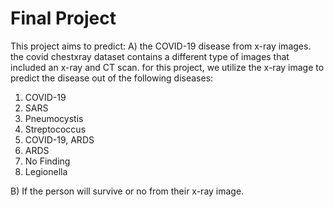 # Final Project

This project aims to predict: 
A) the COVID-19 disease from x-ray images. the covid chestxray dataset contains a different type of images that included an x-ray and CT scan. for this project, we utilize the x-ray image to predict the disease out of the following diseases:

1) COVID-19
2) SARS
3) Pneumocystis
4) Streptococcus
5) COVID-19, ARDS
6) ARDS
7) No Finding
8) Legionella



B) If the person will survive or no from their x-ray image.
